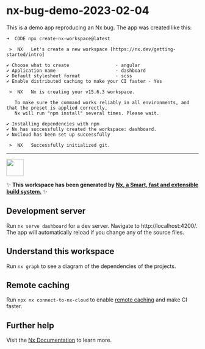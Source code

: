 # nx-bug-demo-2023-02-04

This is a demo app reproducing an Nx bug. The app was created like this:

```
➜  CODE npx create-nx-workspace@latest

 >  NX   Let's create a new workspace [https://nx.dev/getting-started/intro]

✔ Choose what to create                 · angular
✔ Application name                      · dashboard
✔ Default stylesheet format             · scss
✔ Enable distributed caching to make your CI faster · Yes

 >  NX   Nx is creating your v15.6.3 workspace.

   To make sure the command works reliably in all environments, and that the preset is applied correctly,
   Nx will run "npm install" several times. Please wait.

✔ Installing dependencies with npm
✔ Nx has successfully created the workspace: dashboard.
✔ NxCloud has been set up successfully

 >  NX   Successfully initialized git.

```

---

<a alt="Nx logo" href="https://nx.dev" target="_blank" rel="noreferrer"><img src="https://raw.githubusercontent.com/nrwl/nx/master/images/nx-logo.png" width="45"></a>

✨ **This workspace has been generated by [Nx, a Smart, fast and extensible build system.](https://nx.dev)** ✨

## Development server

Run `nx serve dashboard` for a dev server. Navigate to http://localhost:4200/. The app will automatically reload if you change any of the source files.

## Understand this workspace

Run `nx graph` to see a diagram of the dependencies of the projects.

## Remote caching

Run `npx nx connect-to-nx-cloud` to enable [remote caching](https://nx.app) and make CI faster.

## Further help

Visit the [Nx Documentation](https://nx.dev) to learn more.
